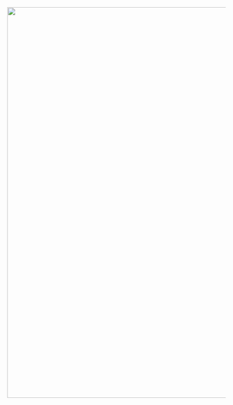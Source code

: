 <div id="header" align="center">
  <img src="http://libertyinfinity.com/wp-content/uploads//2021/09/anime-fight.gif" width="900"/>
</div>
